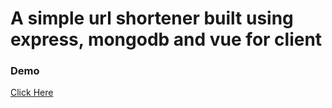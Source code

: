 # A simple url shortener built using express, mongodb and vue for client

### Demo
[Click Here](https://haans-url.herokuapp.com)
